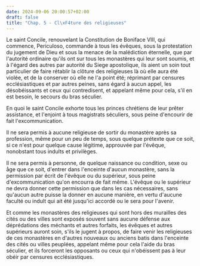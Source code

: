 ```yaml
---
date: 2024-09-06 20:00:57+02:00
draft: false
title: "Chap. 5 - Cl\xF4ture des religieuses"
---
```





Le saint Concile, renouvelant la Constitution de Boniface VIII, qui commence, Periculoso, commande à tous les évêques, sous la protestation du jugement de Dieu et sous la menace de la malédiction éternelle, que par l'autorité ordinaire qu'ils ont sur tous les monastères qui leur sont soumis, et à l'égard des autres par autorité du Siege apostolique, ils aient un soin tout particulier de faire rétablir la clôture des religieuses là où elle aura été violée, et de la conserver où elle ne l'a point été; réprimant par censures ecclésiastiques et par autres peines, sans égard à aucun appel, les désobéissants et ceux qui contredisent, et appelant même pour cela, s'il en est besoin, le secours du bras séculier.

En quoi le saint Concile exhorte tous les princes chrétiens de leur prêter assistance, et l'enjoint à tous magistrats séculiers, sous peine d'encourir de fait l'excommunication.

Il ne sera permis à aucune religieuse de sortir du monastère après sa profession, même pour un peu de temps, sous quelque prétexte que ce soit, si ce n'est pour quelque cause légitime, approuvée par l'évêque, nonobstant tous indults et privilèges.

Il ne sera permis à personne, de quelque naissance ou condition, sexe ou åge que ce soit, d'entrer dans l'enceinte d'aucun monastère, sans la permission par écrit de l'évêque ou du supérieur, sous peine d'excommunication qu'on encourra de fait même. L'évêque ou le supérieur ne devra donner cette permission que dans les cas nécessaires, sans qu'aucun autre puisse la donner en aucune manière, en vertu d'aucune faculté ou indult qui ait été jusqu'ici accordé ou le sera pour l'avenir.

Et comme les monastères des religieuses qui sont hors des murailles des cités ou des villes sont exposés souvent sans aucune défense aux déprédations des méchants et autres forfaits, les évêques et autres supérieurs auront soin, s'ils le jugent à propos, de faire venir les religieuses de ces monastères en d'autres nouveaux ou anciens batis dans l'enceinte des cités ou villes peuplées, appelant même pour cela l'aide du bras séculier, et ils forceront les opposants ou ceux qui n'obéissent pas à leur obéir par censures ecclésiastiques.

